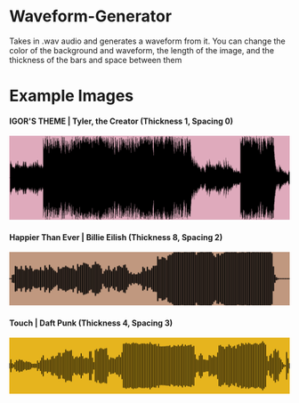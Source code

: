 # Waveform-Generator
Takes in .wav audio and generates a waveform from it. You can change the color of the background and waveform, the length of the image, and the thickness of the bars and space between them

# Example Images
#### IGOR'S THEME | Tyler, the Creator (Thickness 1, Spacing 0)
![](IGORWave.png)
#### Happier Than Ever | Billie Eilish (Thickness 8, Spacing 2)
![](HappierWave.png)
#### Touch | Daft Punk (Thickness 4, Spacing 3)
![](TouchWave.png)
